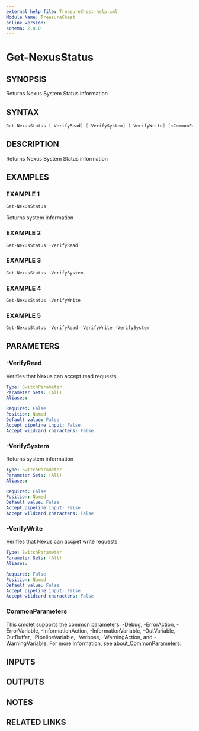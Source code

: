 ```yaml
---
external help file: TreasureChest-help.xml
Module Name: TreasureChest
online version:
schema: 2.0.0
---
```


# Get-NexusStatus

## SYNOPSIS

Returns Nexus System Status information

## SYNTAX

```powershell
Get-NexusStatus [-VerifyRead] [-VerifySystem] [-VerifyWrite] [<CommonParameters>]
```

## DESCRIPTION

Returns Nexus System Status information

## EXAMPLES

### EXAMPLE 1

```powershell
Get-NexusStatus
```

Returns system information

### EXAMPLE 2

```powershell
Get-NexusStatus -VerifyRead
```

### EXAMPLE 3

```powershell
Get-NexusStatus -VerifySystem
```

### EXAMPLE 4

```powershell
Get-NexusStatus -VerifyWrite
```

### EXAMPLE 5

```powershell
Get-NexusStatus -VerifyRead -VerifyWrite -VerifySystem
```

## PARAMETERS

### -VerifyRead

Verifies that Nexus can accept read requests

```yaml
Type: SwitchParameter
Parameter Sets: (All)
Aliases:

Required: False
Position: Named
Default value: False
Accept pipeline input: False
Accept wildcard characters: False
```

### -VerifySystem

Returns system information

```yaml
Type: SwitchParameter
Parameter Sets: (All)
Aliases:

Required: False
Position: Named
Default value: False
Accept pipeline input: False
Accept wildcard characters: False
```

### -VerifyWrite

Verifies that Nexus can accpet write requests

```yaml
Type: SwitchParameter
Parameter Sets: (All)
Aliases:

Required: False
Position: Named
Default value: False
Accept pipeline input: False
Accept wildcard characters: False
```

### CommonParameters

This cmdlet supports the common parameters: -Debug, -ErrorAction, -ErrorVariable, -InformationAction, -InformationVariable, -OutVariable, -OutBuffer, -PipelineVariable, -Verbose, -WarningAction, and -WarningVariable. For more information, see [about_CommonParameters](http://go.microsoft.com/fwlink/?LinkID=113216).

## INPUTS

## OUTPUTS

## NOTES

## RELATED LINKS
